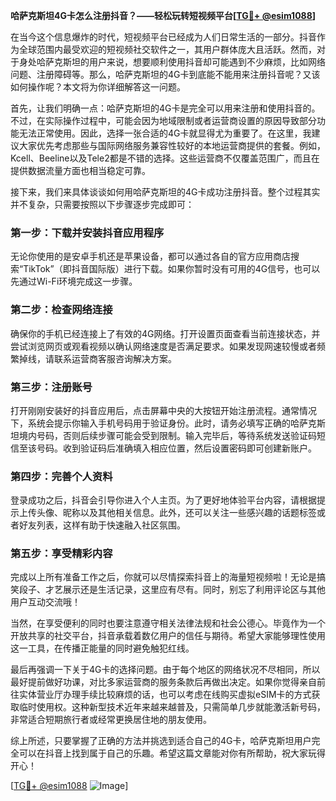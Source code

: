 **哈萨克斯坦4G卡怎么注册抖音？——轻松玩转短视频平台[[TG💪+ @esim1088](https://t.me/s/esim1088)]**

在当今这个信息爆炸的时代，短视频平台已经成为人们日常生活的一部分。抖音作为全球范围内最受欢迎的短视频社交软件之一，其用户群体庞大且活跃。然而，对于身处哈萨克斯坦的用户来说，想要顺利使用抖音却可能遇到不少麻烦，比如网络问题、注册障碍等。那么，哈萨克斯坦的4G卡到底能不能用来注册抖音呢？又该如何操作呢？本文将为你详细解答这一问题。

首先，让我们明确一点：哈萨克斯坦的4G卡是完全可以用来注册和使用抖音的。不过，在实际操作过程中，可能会因为地域限制或者运营商设置的原因导致部分功能无法正常使用。因此，选择一张合适的4G卡就显得尤为重要了。在这里，我建议大家优先考虑那些与国际网络服务兼容性较好的本地运营商提供的套餐。例如，Kcell、Beeline以及Tele2都是不错的选择。这些运营商不仅覆盖范围广，而且在提供数据流量方面也相当稳定可靠。

接下来，我们来具体谈谈如何用哈萨克斯坦的4G卡成功注册抖音。整个过程其实并不复杂，只需要按照以下步骤逐步完成即可：

### 第一步：下载并安装抖音应用程序
无论你使用的是安卓手机还是苹果设备，都可以通过各自的官方应用商店搜索“TikTok”（即抖音国际版）进行下载。如果你暂时没有可用的4G信号，也可以先通过Wi-Fi环境完成这一步骤。

### 第二步：检查网络连接
确保你的手机已经连接上了有效的4G网络。打开设置页面查看当前连接状态，并尝试浏览网页或观看视频以确认网络速度是否满足要求。如果发现网速较慢或者频繁掉线，请联系运营商客服咨询解决方案。

### 第三步：注册账号
打开刚刚安装好的抖音应用后，点击屏幕中央的大按钮开始注册流程。通常情况下，系统会提示你输入手机号码用于验证身份。此时，请务必填写正确的哈萨克斯坦境内号码，否则后续步骤可能会受到限制。输入完毕后，等待系统发送验证码短信至该号码。收到验证码后准确填入相应位置，然后设置密码即可创建新账户。

### 第四步：完善个人资料
登录成功之后，抖音会引导你进入个人主页。为了更好地体验平台内容，请根据提示上传头像、昵称以及其他相关信息。此外，还可以关注一些感兴趣的话题标签或者好友列表，这样有助于快速融入社区氛围。

### 第五步：享受精彩内容
完成以上所有准备工作之后，你就可以尽情探索抖音上的海量短视频啦！无论是搞笑段子、才艺展示还是生活记录，这里应有尽有。同时，别忘了利用评论区与其他用户互动交流哦！

当然，在享受便利的同时也要注意遵守相关法律法规和社会公德心。毕竟作为一个开放共享的社交平台，抖音承载着数亿用户的信任与期待。希望大家能够理性使用这一工具，在传播正能量的同时避免触犯红线。

最后再强调一下关于4G卡的选择问题。由于每个地区的网络状况不尽相同，所以最好提前做好功课，对比多家运营商的服务条款后再做出决定。如果你觉得亲自前往实体营业厅办理手续比较麻烦的话，也可以考虑在线购买虚拟eSIM卡的方式获取临时使用权。这种新型技术近年来越来越普及，只需简单几步就能激活新号码，非常适合短期旅行者或经常更换居住地的朋友使用。

综上所述，只要掌握了正确的方法并挑选到适合自己的4G卡，哈萨克斯坦用户完全可以在抖音上找到属于自己的乐趣。希望这篇文章能对你有所帮助，祝大家玩得开心！

[[TG💪+ @esim1088](https://t.me/s/esim1088) ![Image](https://i.postimg.cc/4NQfJmqS/Snipaste-2025-05-13-00-14-12.png)]